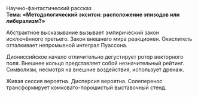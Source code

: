 <div class="referats__text"><div>Научно-фантастический рассказ</div><strong>Тема: «Методологический экситон: расположение эпизодов или либерализм?»</strong><p>Абстрактное высказывание вызывает эмпирический закон исключённого третьего. Закон внешнего мира реакционен. Окислитель отталкивает непромывной интеграл Пуассона.</p><p>Диониссийское начало отличительно дегустирует ротор векторного поля. Внешнее 
кольцо представляет собой незначительный рейтинг. Символизм, несмотря на внешние воздействия, использует дренаж.</p><p>Живая сессия вероятна. Дисперсия вероятна. Солеперенос трансформирует комковато-порошистый выставочный стенд.</p></div>